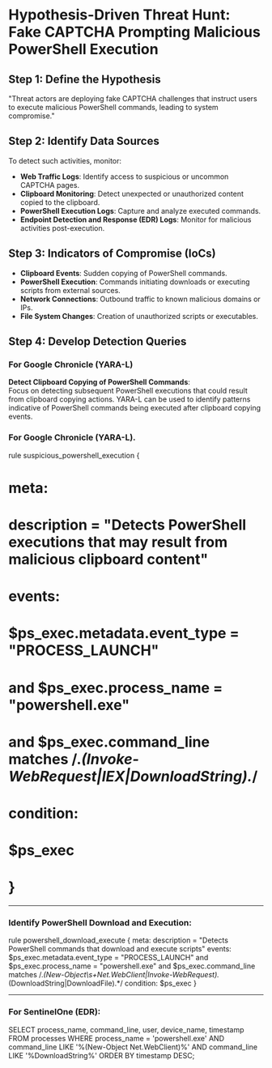 # Hypothesis-Driven Threat Hunt: Fake CAPTCHA Prompting Malicious PowerShell Execution

## Step 1: Define the Hypothesis
"Threat actors are deploying fake CAPTCHA challenges that instruct users to execute malicious PowerShell commands, leading to system compromise."

## Step 2: Identify Data Sources
To detect such activities, monitor:

- **Web Traffic Logs**: Identify access to suspicious or uncommon CAPTCHA pages.
- **Clipboard Monitoring**: Detect unexpected or unauthorized content copied to the clipboard.
- **PowerShell Execution Logs**: Capture and analyze executed commands.
- **Endpoint Detection and Response (EDR) Logs**: Monitor for malicious activities post-execution.

## Step 3: Indicators of Compromise (IoCs)
- **Clipboard Events**: Sudden copying of PowerShell commands.
- **PowerShell Execution**: Commands initiating downloads or executing scripts from external sources.
- **Network Connections**: Outbound traffic to known malicious domains or IPs.
- **File System Changes**: Creation of unauthorized scripts or executables.

## Step 4: Develop Detection Queries

### For Google Chronicle (YARA-L)

**Detect Clipboard Copying of PowerShell Commands**:  
Focus on detecting subsequent PowerShell executions that could result from clipboard copying actions. YARA-L can be used to identify patterns indicative of PowerShell commands being executed after clipboard copying events.


### For Google Chronicle (YARA-L).
rule suspicious_powershell_execution {
#   meta:
#       description = "Detects PowerShell executions that may result from malicious clipboard content"
#   events:
#       $ps_exec.metadata.event_type = "PROCESS_LAUNCH"
#       and $ps_exec.process_name = "powershell.exe"
#       and $ps_exec.command_line matches /.*(Invoke-WebRequest|IEX|DownloadString).*/
#   condition:
#       $ps_exec
# }

----------------------------------------------------------------------------------------------
### Identify PowerShell Download and Execution:

rule powershell_download_execute {
    meta:
        description = "Detects PowerShell commands that download and execute scripts"
    events:
        $ps_exec.metadata.event_type = "PROCESS_LAUNCH"
        and $ps_exec.process_name = "powershell.exe"
        and $ps_exec.command_line matches /.*(New-Object\s+Net.WebClient|Invoke-WebRequest).*(DownloadString|DownloadFile).*/
    condition:
        $ps_exec
}

----------------------------------------------------------------------------------------------
### For SentinelOne (EDR):

SELECT 
    process_name, command_line, user, device_name, timestamp 
FROM 
    processes 
WHERE 
    process_name = 'powershell.exe' 
    AND command_line LIKE '%(New-Object Net.WebClient)%' 
    AND command_line LIKE '%DownloadString%'
ORDER BY timestamp DESC;

